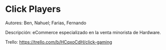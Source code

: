 # Click Players

Autores: Ben, Nahuel; Farias, Fernando

Descripción: eCommerce especializado en la venta minorista de Hardware.

Trello: https://trello.com/b/HCqxoCdH/click-gaming